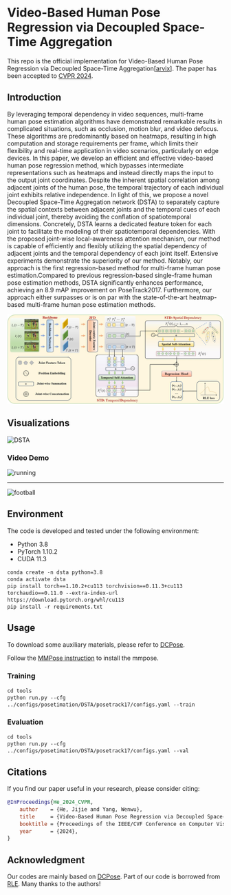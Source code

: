 # Video-Based Human Pose Regression via Decoupled Space-Time Aggregation

This repo is the official implementation for Video-Based Human Pose Regression via Decoupled Space-Time Aggregation[[arvix](https://arxiv.org/abs/2403.19926)]. The paper has been accepted to [CVPR 2024](https://cvpr.thecvf.com/Conferences/2024).



## Introduction

By leveraging temporal dependency in video sequences, multi-frame human pose estimation algorithms have demonstrated remarkable results in complicated situations, such as occlusion, motion blur, and video defocus. These algorithms are predominantly based on heatmaps, resulting in high computation and storage requirements per frame, which limits their flexibility and real-time application in video scenarios, particularly on edge devices. In this paper, we develop an efficient and effective video-based human pose regression method, which bypasses intermediate representations such as heatmaps and instead directly maps the input to the output joint coordinates. Despite the inherent spatial correlation among adjacent joints of the human pose, the temporal trajectory of each individual joint exhibits relative independence. In light of this, we propose a novel Decoupled Space-Time Aggregation network (DSTA) to separately capture the spatial contexts between adjacent joints and the temporal cues of each individual joint, thereby avoiding the conflation of spatiotemporal dimensions. Concretely, DSTA learns a dedicated feature token for each joint to facilitate the modeling of their spatiotemporal dependencies. With the proposed joint-wise local-awareness attention mechanism, our method is capable of efficiently and flexibly utilizing the spatial dependency of adjacent joints and the temporal dependency of each joint itself. Extensive experiments demonstrate the superiority of our method. Notably, our approach is the first regression-based method for multi-frame human pose estimation.Compared to previous regression-based single-frame human pose estimation methods, DSTA significantly enhances performance, achieving an 8.9 mAP improvement on PoseTrack2017. Furthermore, our approach either surpasses or is on par with the state-of-the-art heatmap-based multi-frame human pose estimation methods.

![DSTA](./images/pipeline.jpg)

## Visualizations

![DSTA](./images/Visualizations.png)

### Video Demo
![running](images/running.gif)

--------------------------------

![football](images/football.gif) 




## Environment

The code is developed and tested under the following environment:

- Python 3.8
- PyTorch 1.10.2
- CUDA 11.3

```
conda create -n dsta python=3.8
conda activate dsta
pip install torch==1.10.2+cu113 torchvision==0.11.3+cu113 torchaudio==0.11.0 --extra-index-url https://download.pytorch.org/whl/cu113
pip install -r requirements.txt
```

## Usage
To download some auxiliary materials, please refer to [DCPose](https://github.com/Pose-Group/DCPose).

Follow the [MMPose instruction](mmpose_README.md) to install the mmpose.
### Training
```
cd tools
python run.py --cfg ../configs/posetimation/DSTA/posetrack17/configs.yaml --train 
```
### Evaluation
```
cd tools
python run.py --cfg ../configs/posetimation/DSTA/posetrack17/configs.yaml --val 
```

## Citations

If you find our paper useful in your research, please consider citing:

```bibtex
@InProceedings{He_2024_CVPR,
    author    = {He, Jijie and Yang, Wenwu},
    title     = {Video-Based Human Pose Regression via Decoupled Space-Time Aggregation},
    booktitle = {Proceedings of the IEEE/CVF Conference on Computer Vision and Pattern Recognition (CVPR)},
    year      = {2024},
}
```

## Acknowledgment

Our codes are mainly based on [DCPose](https://github.com/Pose-Group/DCPose). Part of our code is borrowed from [RLE](https://github.com/Jeff-sjtu/res-loglikelihood-regression). Many thanks to the authors!


